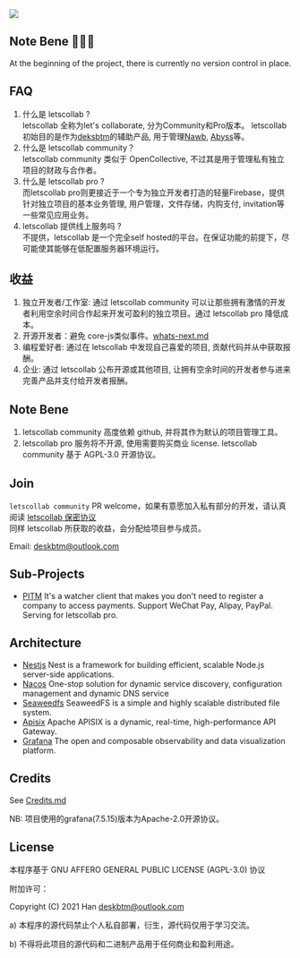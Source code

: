 <a href='https://letscollab.deskbtm.com' target="_blank">
<img src="https://user-images.githubusercontent.com/45007226/245068424-e84cd3f6-81b3-4905-a850-18b59479ba79.svg" />
</a>
<br />

## Note Bene 🚧🚧🚧
At the beginning of the project, there is currently no version control in place.

## FAQ

1. 什么是 letscollab ?  
letscollab 全称为let's collaborate, 分为Community和Pro版本。
letscollab 初始目的是作为[deksbtm](https://deskbtm.com)的辅助产品, 用于管理[Nawb](https://nawb.deskbtm.com/), [Abyss](https://github.com/deskbtm-abyss/abyss)等。
2. 什么是 letscollab community？  
letscollab community 类似于 OpenCollective, 不过其是用于管理私有独立项目的财政与合作者。
3. 什么是 letscollab pro ?  
而letscollab pro则更接近于一个专为独立开发者打造的轻量Firebase，提供针对独立项目的基本业务管理, 用户管理，文件存储，内购支付, invitation等一些常见应用业务。
4. letscollab 提供线上服务吗 ?  
不提供，letscollab 是一个完全self hosted的平台。在保证功能的前提下，尽可能使其能够在低配置服务器环境运行。

## 收益

1. 独立开发者/工作室: 通过 letscollab community 可以让那些拥有激情的开发者利用空余时间合作起来开发可盈利的独立项目。通过 letscollab pro 降低成本。
2. 开源开发者：避免 core-js类似事件。[whats-next.md](https://github.com/zloirock/core-js/blob/master/docs/2023-02-14-so-whats-next.md)
3. 编程爱好者: 通过在 letscollab 中发现自己喜爱的项目, 贡献代码并从中获取报酬。
4. 企业: 通过 letscollab 公布开源或其他项目, 让拥有空余时间的开发者参与进来完善产品并支付给开发者报酬。

## Note Bene

1. letscollab community 高度依赖 github, 并将其作为默认的项目管理工具。
2. letscollab pro 服务将不开源, 使用需要购买商业 license. letscollab community 基于 AGPL-3.0 开源协议。

## Join

`letscollab community` PR welcome，如果有意愿加入私有部分的开发，请认真阅读 [letscollab 保密协议](https://github.com/indiebase/letscollab/blob/dev/docs/zh-CN/non-disclosure-agreement-zh_cn.md)
<br />
同样 letscollab 所获取的收益，会分配给项目参与成员。

Email: deskbtm@outlook.com


## Sub-Projects
- [PITM](https://github.com/indiebase/PTIM) It's a watcher client that makes you don't need to register a company to access payments. Support WeChat Pay, Alipay, PayPal. Serving for letscollab pro.

## Architecture
- [Nestjs](https://github.com/nestjs/nest) Nest is a framework for building efficient, scalable Node.js server-side applications.
- [Nacos](https://github.com/alibaba/nacos) One-stop solution for dynamic service discovery, configuration management and dynamic DNS service
- [Seaweedfs](https://github.com/seaweedfs/seaweedfs) SeaweedFS is a simple and highly scalable distributed file system.
- [Apisix](https://github.com/apache/apisix) Apache APISIX is a dynamic, real-time, high-performance API Gateway.
- [Grafana](https://github.com/grafana/grafana) The open and composable observability and data visualization platform.

## Credits

See [Credits.md](https://github.com/indiebase/letscollab/blob/main/docs/CREDITS.md)

NB: 项目使用的grafana(7.5.15)版本为Apache-2.0开源协议。

## License

本程序基于 GNU AFFERO GENERAL PUBLIC LICENSE (AGPL-3.0) 协议

附加许可：

Copyright (C) 2021 Han <deskbtm@outlook.com>

a) 本程序的源代码禁止个人私自部署，衍生，源代码仅用于学习交流。

b) 不得将此项目的源代码和二进制产品用于任何商业和盈利用途。
